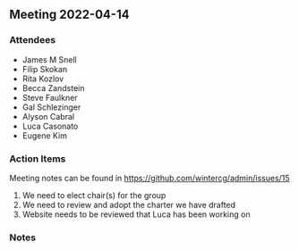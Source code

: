 ## Meeting 2022-04-14

### Attendees
- James M Snell
- Filip Skokan
- Rita Kozlov
- Becca Zandstein
- Steve Faulkner
- Gal Schlezinger
- Alyson Cabral
- Luca Casonato
- Eugene Kim

### Action Items
Meeting notes can be found in https://github.com/wintercg/admin/issues/15
1. We need to elect chair(s) for the group
2. We need to review and adopt the charter we have drafted
3. Website needs to be reviewed that Luca has been working on 

### Notes
